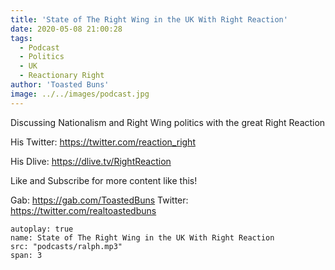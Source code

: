 ```yaml
---
title: 'State of The Right Wing in the UK With Right Reaction'
date: 2020-05-08 21:00:28
tags:
  - Podcast
  - Politics
  - UK
  - Reactionary Right
author: 'Toasted Buns'
image: ../../images/podcast.jpg
---
```

Discussing Nationalism and Right Wing politics with the great Right Reaction

His Twitter: https://twitter.com/reaction_right

His Dlive: https://dlive.tv/RightReaction

Like and Subscribe for more content like this!


Gab: https://gab.com/ToastedBuns
Twitter: https://twitter.com/realtoastedbuns
 


<script async src="//pagead2.googlesyndication.com/pagead/js/adsbygoogle.js"></script><ins class="adsbygoogle" style="display:block; text-align:center;"  data-ad-layout="in-article"  data-ad-format="fluid"  data-ad-client="ca-pub-2164900147810573"  data-ad-slot="8817307412"></ins><script>(adsbygoogle = window.adsbygoogle || []).push({});</script>


```audio
autoplay: true
name: State of The Right Wing in the UK With Right Reaction
src: "podcasts/ralph.mp3"
span: 3
```
